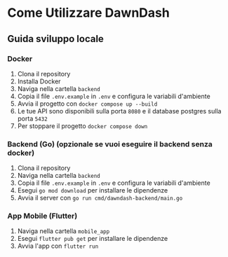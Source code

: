 # Come Utilizzare DawnDash

## Guida sviluppo locale

### Docker
1. Clona il repository
2. Installa Docker
3. Naviga nella cartella `backend`
4. Copia il file `.env.example` in `.env` e configura le variabili d'ambiente
5. Avvia il progetto con `docker compose up --build`
6. Le tue API sono disponibili sulla porta `8080` e il database postgres sulla porta `5432`
7. Per stoppare il progetto `docker compose down`

### Backend (Go) (opzionale se vuoi eseguire il backend senza docker)
1. Clona il repository
2. Naviga nella cartella `backend`
3. Copia il file `.env.example` in `.env` e configura le variabili d'ambiente
4. Esegui `go mod download` per installare le dipendenze
5. Avvia il server con `go run cmd/dawndash-backend/main.go`

### App Mobile (Flutter)
1. Naviga nella cartella `mobile_app`
2. Esegui `flutter pub get` per installare le dipendenze
3. Avvia l'app con `flutter run`